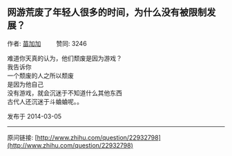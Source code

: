 ## 网游荒废了年轻人很多的时间，为什么没有被限制发展？

作者: [苗加加](http://www.zhihu.com/people/miao-yi-nan)&nbsp;&nbsp;&nbsp;&nbsp;&nbsp;&nbsp;&nbsp;&nbsp; 赞同: 3246


难道你天真的认为，他们颓废是因为游戏？<br>我告诉你<br>一个颓废的人之所以颓废<br>是因为他自己<br>没有游戏，就会沉迷于不知道什么其他东西<br>古代人还沉迷于斗蛐蛐呢。。



发布于 2014-03-05



---
原问链接: [http://www.zhihu.com/question/22932798](http://www.zhihu.com/question/22932798)